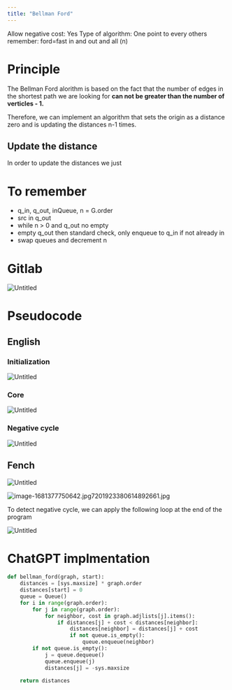 ```yaml
---
title: "Bellman Ford"
---
```

Allow negative cost: Yes
Type of algorithm: One point to every others
remember: ford=fast in and out and all (n)

# Principle

The Bellman Ford alorithm is based on the fact that the number of edges in the shortest path we are looking for **can not be greater than the number of verticles - 1.**

Therefore, we can implement an algorithm that sets the origin as a distance zero and is updating the distances n-1 times.

## Update the distance

In order to update the distances we just 

# To remember

- q_in, q_out, inQueue, n = G.order
- src in q_out
- while n > 0 and q_out no empty
- empty q_out then standard check, only enqueue to q_in if not already in
- swap queues and decrement n

# Gitlab

![Untitled](Bellman%20Ford/Untitled.png)

# Pseudocode

## English

### Initialization

![Untitled](Bellman%20Ford/Untitled%201.png)

### Core

![Untitled](Bellman%20Ford/Untitled%202.png)

### Negative cycle

![Untitled](Bellman%20Ford/Untitled%203.png)

## Fench

![Untitled](Bellman%20Ford/Untitled%204.png)

![image-1681377750642.jpg7201923380614892661.jpg](Bellman%20Ford/image-1681377750642.jpg7201923380614892661.jpg)

To detect negative cycle, we can apply the following loop at the end of the program

![Untitled](Bellman%20Ford/Untitled%205.png)

# 

# ChatGPT implmentation

```python
def bellman_ford(graph, start):
    distances = [sys.maxsize] * graph.order
    distances[start] = 0
    queue = Queue()
    for i in range(graph.order):
        for j in range(graph.order):
            for neighbor, cost in graph.adjlists[j].items():
                if distances[j] + cost < distances[neighbor]:
                    distances[neighbor] = distances[j] + cost
                    if not queue.is_empty():
                        queue.enqueue(neighbor)
        if not queue.is_empty():
            j = queue.dequeue()
            queue.enqueue(j)
            distances[j] = -sys.maxsize

    return distances
```
